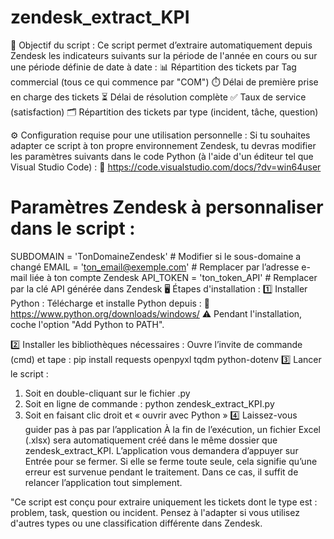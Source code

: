 # zendesk_extract_KPI
🎯 Objectif du script :
Ce script permet d’extraire automatiquement depuis Zendesk les indicateurs suivants sur la période de l'année en cours ou sur une période définie de date à date :
📊 Répartition des tickets par Tag commercial (tous ce qui commence par "COM")
⏱️ Délai de première prise en charge des tickets
⏳ Délai de résolution complète
✅ Taux de service (satisfaction)
🗂️ Répartition des tickets par type (incident, tâche, question)

⚙️ Configuration requise pour une utilisation personnelle :
Si tu souhaites adapter ce script à ton propre environnement Zendesk, tu devras modifier les paramètres suivants dans le code Python (à l'aide d'un éditeur tel que Visual Studio Code) :
	https://code.visualstudio.com/docs/?dv=win64user

# Paramètres Zendesk à personnaliser dans le script : 
SUBDOMAIN = 'TonDomaineZendesk'         # Modifier si le sous-domaine a changé
EMAIL = 'ton_email@exemple.com' # Remplacer par l’adresse e-mail liée à ton compte Zendesk
API_TOKEN = 'ton_token_API'     # Remplacer par la clé API générée dans Zendesk
🖥️ Étapes d'installation :
1️⃣ Installer Python :
Télécharge et installe Python depuis :
	 https://www.python.org/downloads/windows/
⚠️ Pendant l'installation, coche l'option "Add Python to PATH".

2️⃣ Installer les bibliothèques nécessaires :
Ouvre l’invite de commande (cmd) et tape :
pip install requests openpyxl tqdm python-dotenv
3️⃣ Lancer le script :
1.	Soit en double-cliquant sur le fichier .py
2.	Soit en ligne de commande :
python zendesk_extract_KPI.py
3.	Soit en faisant clic droit et « ouvrir avec Python »
4️⃣ Laissez-vous guider pas à pas par l’application
À la fin de l’exécution, un fichier Excel (.xlsx) sera automatiquement créé dans le même dossier que zendesk_extract_KPI.
L’application vous demandera d’appuyer sur Entrée pour se fermer.
Si elle se ferme toute seule, cela signifie qu’une erreur est survenue pendant le traitement. Dans ce cas, il suffit de relancer l’application tout simplement.

"Ce script est conçu pour extraire uniquement les tickets dont le type est : problem, task, question ou incident. Pensez à l'adapter si vous utilisez d'autres types ou une classification différente dans Zendesk.

